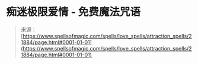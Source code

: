 <!--yml

category: 未分类

date: 2024-06-12 19:05:47

-->

# 痴迷极限爱情 - 免费魔法咒语

> 来源：[https://www.spellsofmagic.com/spells/love_spells/attraction_spells/21884/page.html#0001-01-01](https://www.spellsofmagic.com/spells/love_spells/attraction_spells/21884/page.html#0001-01-01)
